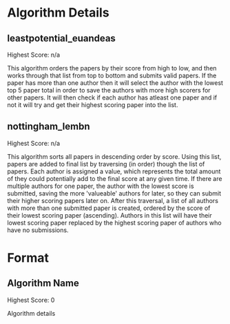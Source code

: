 # Algorithm Details
leastpotential_euandeas
-------------
Highest Score: n/a

This algorithm orders the papers by their score from high to low, and then works through that list from top to bottom and submits valid papers. If the paper has more than one author then it will select the author with the lowest top 5 paper total in order to save the authors with more high scorers for other papers. It will then check if each author has atleast one paper and if not it will try and get their highest scoring paper into the list.

nottingham_lembn
-------------
Highest Score: n/a

This algorithm sorts all papers in descending order by score. Using this list, papers are added to final list by traversing (in order) though the list of papers. Each author is assigned a value, which represents the total amount of they could potentially add to the final score at any given time. If there are multiple authors for one paper, the author with the lowest score is submitted, saving the more 'valueable' authors for later, so they can submit their higher scoring papers later on. After this traversal, a list of all authors with more than one submitted paper is created, ordered by the score of their lowest scoring paper (ascending). Authors in this list will have their lowest scoring paper replaced by the highest scoring paper of authors who have no submissions.

# Format
Algorithm Name
-------------
Highest Score: 0

Algorithm details
